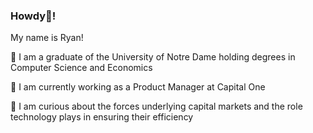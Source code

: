 ### Howdy👋!

My name is Ryan!

<!--
**Ryan-Quan/Ryan-Quan** is a ✨ _special_ ✨ repository because its `README.md` (this file) appears on your GitHub profile.

Here are some ideas to get you started:

- 🔭 I’m currently working on ...
- 🌱 I’m currently learning ...
- 👯 I’m looking to collaborate on ...
- 🤔 I’m looking for help with ...
- 💬 Ask me about ...
- 📫 How to reach me: ...
- 😄 Pronouns: ...
- ⚡ Fun fact: ...
-->

🏫 I am a graduate of the University of Notre Dame holding degrees in Computer Science and Economics   

🔭 I am currently working as a Product Manager at Capital One

🤔 I am curious about the forces underlying capital markets and the role technology plays in ensuring their efficiency
